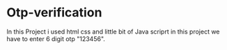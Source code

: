 # Otp-verification
In this Project i used html css and little bit of Java scriprt in this project we have to enter 6 digit otp "123456".
